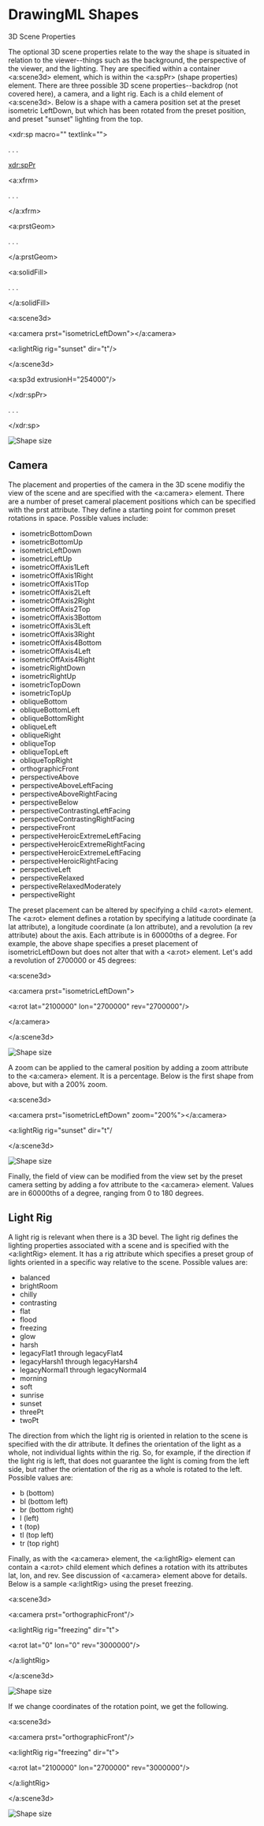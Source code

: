 # DrawingML Shapes

3D Scene Properties

The optional 3D scene properties relate to the way the shape is situated in relation to the viewer--things such as the background, the perspective of the viewer, and the lighting. They are specified within a container <a:scene3d> element, which is within the <a:spPr> (shape properties) element. There are three possible 3D scene properties--backdrop (not covered here), a camera, and a light rig. Each is a child element of <a:scene3d>. Below is a shape with a camera position set at the preset isometric LeftDown, but which has been rotated from the preset position, and preset "sunset" lighting from the top.

<xdr:sp macro="" textlink="">

. . .

<xdr:spPr>

<a:xfrm>

. . .

</a:xfrm>

<a:prstGeom>

. . .

</a:prstGeom>

<a:solidFill>

. . .

</a:solidFill>

<a:scene3d>

<a:camera prst="isometricLeftDown"></a:camera>

<a:lightRig rig="sunset" dir="t"/>

</a:scene3d>

<a:sp3d extrusionH="254000"/>

</xdr:spPr>

. . .

</xdr:sp>

![Shape size](drwImages\drwSp-3Dscene1.gif)

## Camera

The placement and properties of the camera in the 3D scene modifiy the view of the scene and are specified with the <a:camera> element. There are a number of preset cameral placement positions which can be specified with the prst attribute. They define a starting point for common preset rotations in space. Possible values include:

- isometricBottomDown
- isometricBottomUp
- isometricLeftDown
- isometricLeftUp
- isometricOffAxis1Left
- isometricOffAxis1Right
- isometricOffAxis1Top
- isometricOffAxis2Left
- isometricOffAxis2Right
- isometricOffAxis2Top
- isometricOffAxis3Bottom
- isometricOffAxis3Left
- isometricOffAxis3Right
- isometricOffAxis4Bottom
- isometricOffAxis4Left
- isometricOffAxis4Right
- isometricRightDown
- isometricRightUp
- isometricTopDown
- isometricTopUp
- obliqueBottom
- obliqueBottomLeft
- obliqueBottomRight
- obliqueLeft
- obliqueRight
- obliqueTop
- obliqueTopLeft
- obliqueTopRight
- orthographicFront
- perspectiveAbove
- perspectiveAboveLeftFacing
- perspectiveAboveRightFacing
- perspectiveBelow
- perspectiveContrastingLeftFacing
- perspectiveContrastingRightFacing
- perspectiveFront
- perspectiveHeroicExtremeLeftFacing
- perspectiveHeroicExtremeRightFacing
- perspectiveHeroicExtremeLeftFacing
- perspectiveHeroicRightFacing
- perspectiveLeft
- perspectiveRelaxed
- perspectiveRelaxedModerately
- perspectiveRight

The preset placement can be altered by specifying a child <a:rot> element. The <a:rot> element defines a rotation by specifying a latitude coordinate (a lat attribute), a longitude coordinate (a lon attribute), and a revolution (a rev attribute) about the axis. Each attribute is in 60000ths of a degree. For example, the above shape specifies a preset placement of isometricLeftDown but does not alter that with a <a:rot> element. Let's add a revolution of 2700000 or 45 degrees:

<a:scene3d>

<a:camera prst="isometricLeftDown">

<a:rot lat="2100000" lon="2700000" rev="2700000"/>

</a:camera>

</a:scene3d>

![Shape size](drwImages\drwSp-3Dscene2.gif)

A zoom can be applied to the cameral position by adding a zoom attribute to the <a:camera> element. It is a percentage. Below is the first shape from above, but with a 200% zoom.

<a:scene3d>

<a:camera prst="isometricLeftDown" zoom="200%"></a:camera>

<a:lightRig rig="sunset" dir="t"/

</a:scene3d>

![Shape size](drwImages\drwSp-3Dscene3-zoom.gif)

Finally, the field of view can be modified from the view set by the preset camera setting by adding a fov attribute to the <a:camera> element. Values are in 60000ths of a degree, ranging from 0 to 180 degrees.

## Light Rig

A light rig is relevant when there is a 3D bevel. The light rig defines the lighting properties associated with a scene and is specified with the <a:lightRig> element. It has a rig attribute which specifies a preset group of lights oriented in a specific way relative to the scene. Possible values are:

- balanced
- brightRoom
- chilly
- contrasting
- flat
- flood
- freezing
- glow
- harsh
- legacyFlat1 through legacyFlat4
- legacyHarsh1 through legacyHarsh4
- legacyNormal1 through legacyNormal4
- morning
- soft
- sunrise
- sunset
- threePt
- twoPt

The direction from which the light rig is oriented in relation to the scene is specified with the dir attribute. It defines the orientation of the light as a whole, not individual lights within the rig. So, for example, if the direction if the light rig is left, that does not guarantee the light is coming from the left side, but rather the orientation of the rig as a whole is rotated to the left. Possible values are:

- b (bottom)
- bl (bottom left)
- br (bottom right)
- l (left)
- t (top)
- tl (top left)
- tr (top right)

Finally, as with the <a:camera> element, the <a:lightRig> element can contain a <a:rot> child element which defines a rotation with its attributes lat, lon, and rev. See discussion of <a:camera> element above for details. Below is a sample <a:lightRig> using the preset freezing.

<a:scene3d>

<a:camera prst="orthographicFront"/>

<a:lightRig rig="freezing" dir="t">

<a:rot lat="0" lon="0" rev="3000000"/>

</a:lightRig>

</a:scene3d>

![Shape size](drwImages\drwSp-3Dscene6-lightRig.gif)

If we change coordinates of the rotation point, we get the following.

<a:scene3d>

<a:camera prst="orthographicFront"/>

<a:lightRig rig="freezing" dir="t">

<a:rot lat="2100000" lon="2700000" rev="3000000"/>

</a:lightRig>

</a:scene3d>

![Shape size](drwImages\drwSp-3Dscene7-lightRig.gif)
